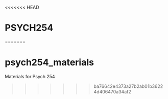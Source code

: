 <<<<<<< HEAD
# PSYCH254
=======
# psych254_materials
Materials for Psych 254
>>>>>>> ba76642e4373a27b2ab01b36224d406470a34af2
